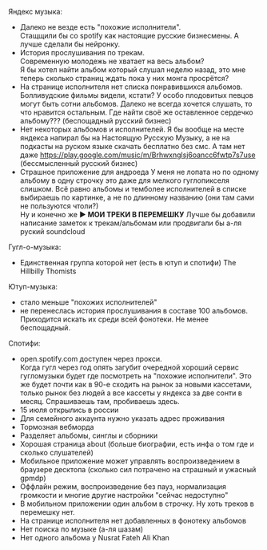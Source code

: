 Яндекс музыка:
 * Далеко не везде есть "похожие исполнители".  
 Стащщили бы со spotify как настоящие русские бизнесмены. 
 А лучше сделали бы нейронку.
 * История прослушивания по трекам.  
 Современную молодежь не хватает на весь альбом?  
 Я бы хотел найти альбом который слушал неделю назад,
 это мне теперь сколько страниц ждать пока у них монга просрётся?
 * На странице исполнителя нет списка понравившихся альбомов.  
 Болливудские фильмы видели, кстати?
 У особо плодовитых певцов могут быть сотни альбомов.
 Далеко не всегда хочется слушать, то что нравится остальным.
 Где найти своё же оставленное сердечко альбому??? (беспощадный русский бизнес)
 * Нет некоторых альбомов и исполнителей.
 Я бы вообще на месте яндекса напирал бы на Настоящую Русскую Музыку,
 а не на подкасты на руском языке скачать бесплатно без смс.
 А там нет даже https://play.google.com/music/m/Brhwxnglsj6oancc6fwtp7s7use (бессмысленный русский бизнес)
 * Страшное приложение для андроеда
 У меня не лопата но по одному альбому в одну строчку это даже для мелкого гуглопикселя слишком.
 Всё равно альбомы и темболее исполнителей в списке выбираешь по картинке, а не по длинному названию (они там сами не пользуются чтоли?)  
 Ну и конечно же **▶️ МОИ ТРЕКИ В ПЕРЕМЕШКУ**
 Лучше бы добавили написание заметок к трекам/альбомам или продвигали бы а-ля руский soundcloud
 
Гугл-о-музыка:
  * Единственная группа которой нет (есть в ютуп и спотифи) The Hillbilly Thomists
 
Ютуп-музыка:
  * стало меньше "похожих исполнителей"
  * не перенеслась история прослушивания в составе 100 альбомов.  
  Приходится искать их среди всей фонотеки. Не менее беспощадный.
  
Спотифи:
  * open.spotify.com доступен через прокси.  
  Когда гугл через год опять загубит очередной хороший сервис гугломузыки будет где посмотреть на "похожие исполнители".
  Это же будет почти как в 90-е сходить на рынок за новыми кассетами, только рынок без людей а все кассеты у яндекса за две сонти в месяц.
  Спрашиваешь там, пробиваешь здесь.
  * 15 июля открылись в россии
  * Для семейного аккаунта нужно указать адрес проживания
  * Тормозная вебморда
  * Разделяет альбомы, синглы и сборники
  * Хорошая страница about (больше биографии, есть инфа о том где и сколько слушателей)
  * Мобильное приложение может управлять воспроизведением в браузере десктопа (сколько сил потрачено на страшный и ужасный gpmdp)
  * Оффлайн режим, воспроизведение без пауз, нормализация громкости и многие другие настройки "сейчас недоступно"
  * В мобильном приложении один альбом в строчку. Ну хоть треков в перемешку нет.
  * На странице исполнителя нет добавленных в фонотеку альбомов
  * Нет поиска по музыке (а-ля шазам)
  * Нет одного альбома у Nusrat Fateh Ali Khan
  
